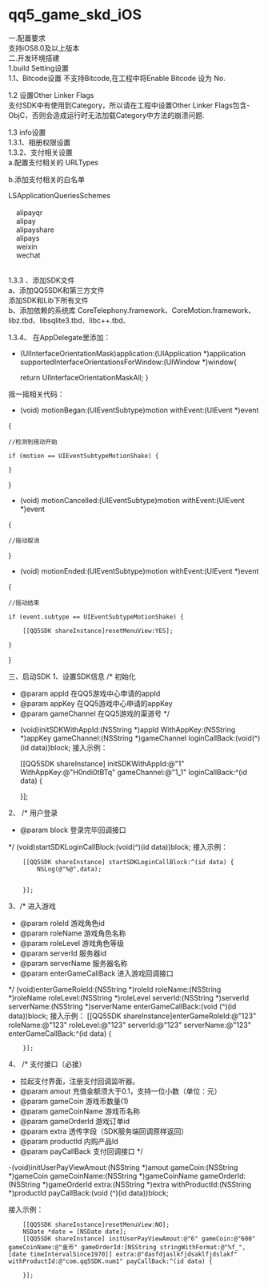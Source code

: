 # qq5_game_skd_iOS
一.配置要求<br>
支持iOS8.0及以上版本<br>
二.开发环境搭建<br>
1.build Setting设置<br>
1.1、Bitcode设置 不支持Bitcode,在工程中将Enable Bitcode 设为 No.<br>

1.2 设置Other Linker Flags<br>
支付SDK中有使用到Category，所以请在工程中设置Other Linker Flags包含-ObjC，否则会造成运行时无法加载Category中方法的崩溃问题.<br>




1.3 info设置<br>
1.3.1、相册权限设置<br>
1.3.2、支付相关设置<br>
a.配置支付相关的 URLTypes<br>


b.添加支付相关的白名单<br>

<key>LSApplicationQueriesSchemes</key><br>
<array><br>
    <string>alipayqr</string><br>
    <string>alipay</string><br>
    <string>alipayshare</string><br>
    <string>alipays</string><br>
    <string>weixin</string><br>
    <string>wechat</string><br>
</array><br>








1.3.3 、添加SDK文件<br>
a、添加QQ5SDK和第三方文件<br>
添加SDK和Lib下所有文件<br>
b、添加依赖的系统库
CoreTelephony.framework、CoreMotion.framework、libz.tbd、libsqlite3.tbd、libc++.tbd、

1.3.4、
在AppDelegate里添加：
- (UIInterfaceOrientationMask)application:(UIApplication *)application supportedInterfaceOrientationsForWindow:(UIWindow *)window{
    
    return UIInterfaceOrientationMaskAll;
}



摇一摇相关代码：
- (void) motionBegan:(UIEventSubtype)motion withEvent:(UIEvent *)event

{
    
    //检测到摇动开始
    
    if (motion == UIEventSubtypeMotionShake) {
        
    }
    
}

- (void) motionCancelled:(UIEventSubtype)motion withEvent:(UIEvent *)event

{
    
    //摇动取消
    
}

- (void) motionEnded:(UIEventSubtype)motion withEvent:(UIEvent *)event

{
    
    //摇动结束
    
    if (event.subtype == UIEventSubtypeMotionShake) {
        
        [[QQ5SDK shareInstance]resetMenuView:YES];
        
    }
    
}

三、启动SDK
1、设置SDK信息
/*
 初始化
 * @param appId 在QQ5游戏中心申请的appId
 * @param appKey 在QQ5游戏中心申请的appKey
 * @param gameChannel 在QQ5游戏的渠道号
 */

- (void)initSDKWithAppId:(NSString *)appId
              WithAppKey:(NSString *)appKey
             gameChannel:(NSString *)gameChannel
           loginCallBack:(void(^)(id data))block;
接入示例：

    [[QQ5SDK shareInstance] initSDKWithAppId:@"1" WithAppKey:@"H0ndi0tBTq" gameChannel:@"1_1" loginCallBack:^(id data) {
        

    }];

2、
/*
 用户登录
 * @param block 登录完毕回调接口
 
 */
(void)startSDKLoginCallBlock:(void(^)(id data))block;
接入示例：

        [[QQ5SDK shareInstance] startSDKLoginCallBlock:^(id data) {
            NSLog(@"%@",data);


        }];

3、/*
 进入游戏
 * @param roleId 游戏角色id
 * @param roleName 游戏角色名称
 * @param roleLevel 游戏角色等级
 * @param serverId 服务器id
 * @param serverName 服务器名称
 * @param enterGameCallBack 进入游戏回调接口
 
 */
(void)enterGameRoleId:(NSString *)roleId roleName:(NSString *)roleName roleLevel:(NSString *)roleLevel serverId:(NSString *)serverId serverName:(NSString *)serverName enterGameCallBack:(void (^)(id data))block;
接入示例：
        [[QQ5SDK shareInstance]enterGameRoleId:@"123" roleName:@"123" roleLevel:@"123" serverId:@"123" serverName:@"123" enterGameCallBack:^(id data) {


        }];

4、
/*
 支付接口（必接）
 * 拉起支付界面，注册支付回调监听器。
 * @param amout 充值金额须大于0.1，支持一位小数（单位：元）
 * @param gameCoin 游戏币数量(1)
 * @param gameCoinName 游戏币名称
 * @param gameOrderId 游戏订单id
 * @param extra 透传字段（SDK服务端回调原样返回）
 * @param productId 内购产品Id
 * @param payCallBack 支付回调接口
 */


-(void)initUserPayViewAmout:(NSString *)amout gameCoin:(NSString *)gameCoin gameCoinName:(NSString *)gameCoinName gameOrderId:(NSString *)gameOrderId extra:(NSString *)extra withProductId:(NSString *)productId payCallBack:(void (^)(id data))block;

接入示例：

        [[QQ5SDK shareInstance]resetMenuView:NO];
        NSDate *date = [NSDate date];
        [[QQ5SDK shareInstance] initUserPayViewAmout:@"6" gameCoin:@"600" gameCoinName:@"金币" gameOrderId:[NSString stringWithFormat:@"%f_",[date timeIntervalSince1970]] extra:@"dasfdjaslkfjdsaklfjdslakf" withProductId:@"com.qq5SDK.num1" payCallBack:^(id data) {

        }];
